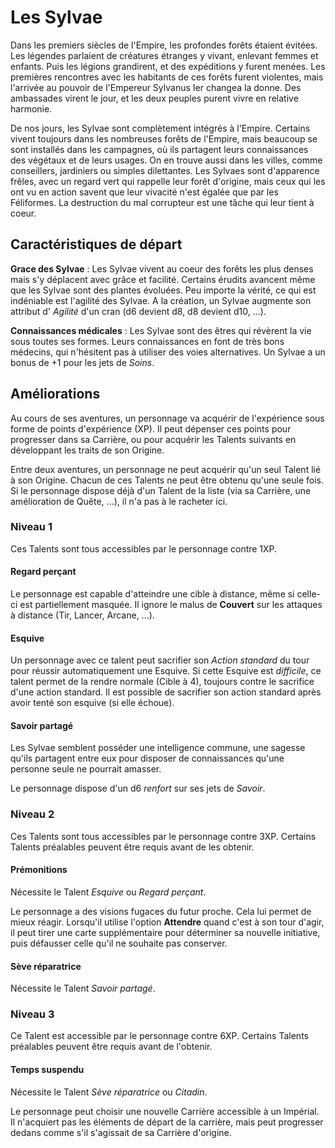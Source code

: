 # Les Sylvae

Dans les premiers siècles de l'Empire, les profondes forêts étaient évitées. Les légendes parlaient de créatures étranges y vivant, enlevant femmes et enfants. Puis les légions grandirent, et des expéditions y furent menées. Les premières rencontres avec les habitants de ces forêts furent violentes, mais l'arrivée au pouvoir de l'Empereur Sylvanus Ier changea la donne. Des ambassades virent le jour, et les deux peuples purent vivre en relative harmonie.

De nos jours, les Sylvae sont complètement intégrés à l'Empire. Certains vivent toujours dans les nombreuses forêts de l'Empire, mais beaucoup se sont installés dans les campagnes, où ils partagent leurs connaissances des végétaux et de leurs usages. On en trouve aussi dans les villes, comme conseillers, jardiniers ou simples dilettantes. Les Sylvaes sont d'apparence frêles, avec un regard vert qui rappelle leur forêt d'origine, mais ceux qui les ont vu en action savent que leur vivacité n'est égalée que par les Féliformes. La destruction du mal corrupteur est une tâche qui leur tient à coeur.

## Caractéristiques de départ

**Grace des Sylvae** : Les Sylvae vivent au coeur des forêts les plus denses mais s'y déplacent avec grâce et facilité. Certains érudits avancent même que les Sylvae sont des plantes évoluées. Peu importe la vérité, ce qui est indéniable est l'agilité des Sylvae. A la création, un Sylvae augmente son attribut d' _Agilité_ d'un cran (d6 devient d8, d8 devient d10, ...).

**Connaissances médicales** : Les Sylvae sont des êtres qui révèrent la vie sous toutes ses formes. Leurs connaissances en font de très bons médecins, qui n'hésitent pas à utiliser des voies alternatives. Un Sylvae a un bonus de +1 pour les jets de _Soins_.

## Améliorations

Au cours de ses aventures, un personnage va acquérir de l'expérience sous forme de points d'expérience (XP). Il peut dépenser ces points pour progresser dans sa Carrière, ou pour acquérir les Talents suivants en développant les traits de son Origine.

Entre deux aventures, un personnage ne peut acquérir qu'un seul Talent lié à son Origine. Chacun de ces Talents ne peut être obtenu qu'une seule fois. Si le personnage dispose déjà d'un Talent de la liste (via sa Carrière, une amélioration de Quête, ...), il n'a pas à le racheter ici.

### Niveau 1

Ces Talents sont tous accessibles par le personnage contre 1XP.

#### Regard perçant

Le personnage est capable d'atteindre une cible à distance, même si celle-ci est partiellement masquée. Il ignore le malus de **Couvert** sur les attaques à distance (Tir, Lancer, Arcane, ...).

#### Esquive

Un personnage avec ce talent peut sacrifier son _Action standard_ du tour pour réussir automatiquement une Esquive. Si cette Esquive est _difficile_, ce talent permet de la rendre normale (Cible à 4), toujours contre le sacrifice d'une action standard. Il est possible de sacrifier son action standard après avoir tenté son esquive (si elle échoue).

#### Savoir partagé

Les Sylvae semblent posséder une intelligence commune, une sagesse qu'ils partagent entre eux pour disposer de connaissances qu'une personne seule ne pourrait amasser.

Le personnage dispose d'un d6 _renfort_ sur ses jets de _Savoir_.

### Niveau 2

Ces Talents sont tous accessibles par le personnage contre 3XP. Certains Talents préalables peuvent être requis avant de les obtenir.

#### Prémonitions

Nécessite le Talent _Esquive_ ou _Regard perçant_.

Le personnage a des visions fugaces du futur proche. Cela lui permet de mieux réagir. Lorsqu'il utilise l'option **Attendre** quand c'est à son tour d'agir, il peut tirer une carte supplémentaire pour déterminer sa nouvelle initiative, puis défausser celle qu'il ne souhaite pas conserver.

#### Sève réparatrice

Nécessite le Talent _Savoir partagé_.

### Niveau 3

Ce Talent est accessible par le personnage contre 6XP. Certains Talents préalables peuvent être requis avant de l'obtenir.

#### Temps suspendu

Nécessite le Talent _Sève réparatrice_ ou _Citadin_.

Le personnage peut choisir une nouvelle Carrière accessible à un Impérial. Il n'acquiert pas les éléments de départ de la carrière, mais peut progresser dedans comme s'il s'agissait de sa Carrière d'origine.
